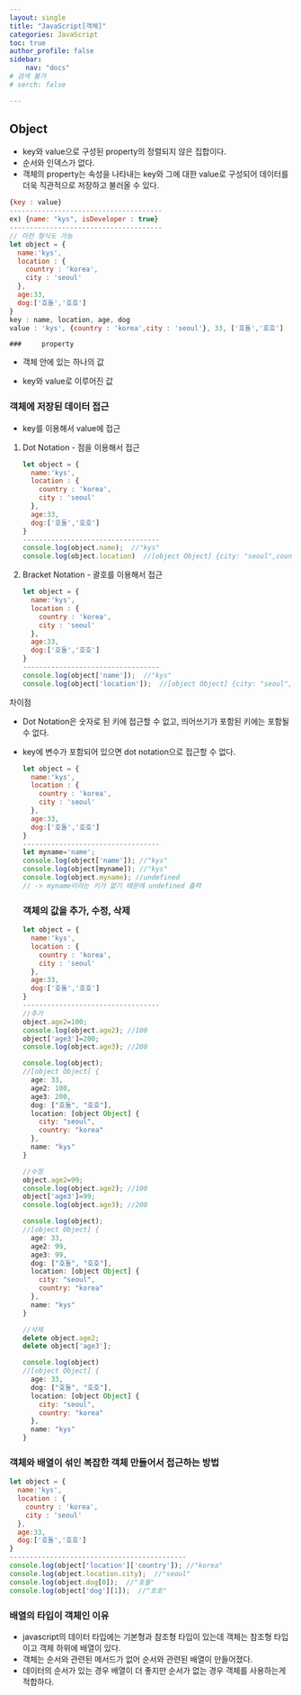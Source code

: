 ```yaml
---
layout: single
title: "JavaScript[객체]"
categories: JavaScript
toc: true
author_profile: false
sidebar:
    nav: "docs"
# 검색 불가
# serch: false 

---
```




## 	Object

- key와 value으로 구성된 property의 정렬되지 않은 집합이다.
- 순서와 인덱스가 없다.
- 객체의 property는 속성을 나타내는 key와 그에 대한 value로 구성되어 데이터를 더욱 직관적으로 저장하고 불러올 수 있다.

```javascript
{key : value}
--------------------------------------
ex) {name: "kys", isDeveloper : true}
--------------------------------------
// 이런 형식도 가능
let object = {
  name:'kys',
  location : {
    country : 'korea',
    city : 'seoul'
  },
  age:33,
  dog:['호돌','호호']
}
key : name, location, age, dog
value : 'kys', {country : 'korea',city : 'seoul'}, 33, ['호돌','호호']
```



	### 	property

- 객체 안에 있는 하나의 값

- key와 value로 이루어진 값

  

### 	객체에 저장된 데이터 접근

- key를 이용해서 value에 접근

1. Dot Notation - 점을 이용해서 접근

   ```javascript
   let object = {
     name:'kys',
     location : {
       country : 'korea',
       city : 'seoul'
     },
     age:33,
     dog:['호돌','호호']
   }
   ----------------------------------
   console.log(object.name);  //"kys"
   console.log(object.location)  //[object Object] {city: "seoul",country: "korea" }
   ```

2. Bracket Notation - 괄호를 이용해서 접근

   ```javascript
   let object = {
     name:'kys',
     location : {
       country : 'korea',
       city : 'seoul'
     },
     age:33,
     dog:['호돌','호호']
   }
   ----------------------------------
   console.log(object['name']);  //"kys"
   console.log(object['location']);  //[object Object] {city: "seoul",country: "korea" }
   ```

차이점

- Dot Notation은 숫자로 된 키에 접근할 수 없고, 띄어쓰기가 포함된 키에는 포함될 수 없다.

- key에 변수가 포함되어 있으면 dot notation으로 접근할 수 없다.

  ```javascript
  let object = {
    name:'kys',
    location : {
      country : 'korea',
      city : 'seoul'
    },
    age:33,
    dog:['호돌','호호']
  }
  ----------------------------------
  let myname='name';
  console.log(object['name']); //"kys"
  console.log(object[myname]); //"kys"
  console.log(object.myname); //undefined
  // -> myname이라는 키가 없기 때문에 undefined 출력
  ```

  

  ### 	객체의 값을 추가, 수정, 삭제

  

  ```javascript
  let object = {
    name:'kys',
    location : {
      country : 'korea',
      city : 'seoul'
    },
    age:33,
    dog:['호돌','호호']
  }
  ----------------------------------
  //추가
  object.age2=100;
  console.log(object.age2); //100
  object['age3']=200;
  console.log(object.age3); //200
  
  console.log(object);
  //[object Object] {
    age: 33,
    age2: 100,
    age3: 200,
    dog: ["호돌", "호호"],
    location: [object Object] {
      city: "seoul",
      country: "korea"
    },
    name: "kys"
  }
  
  //수정
  object.age2=99;
  console.log(object.age2); //100
  object['age3']=99;
  console.log(object.age3); //200
  
  console.log(object);
  //[object Object] {
    age: 33,
    age2: 99,
    age3: 99,
    dog: ["호돌", "호호"],
    location: [object Object] {
      city: "seoul",
      country: "korea"
    },
    name: "kys"
  }
  
  //삭제
  delete object.age2;
  delete object['age3'];
  
  console.log(object)
  //[object Object] {
    age: 33,
    dog: ["호돌", "호호"],
    location: [object Object] {
      city: "seoul",
      country: "korea"
    },
    name: "kys"
  }
  ```

  

### 	객체와 배열이 섞인 복잡한 객체 만들어서 접근하는 방법

```javascript
let object = {
  name:'kys',
  location : {
    country : 'korea',
    city : 'seoul'
  },
  age:33,
  dog:['호돌','호호']
}
--------------------------------------------
console.log(object['location']['country']); //"korea"
console.log(object.location.city);  //"seoul"
console.log(object.dog[0]);  //"호돌"
console.log(object['dog'][1]);  //"호호"
```



### 	배열의 타입이 객체인 이유

- javascript의 데이터 타입에는 기본형과 참조형 타입이 있는데 객체는 참조형 타입이고 객체 하위에 배열이 있다.
- 객체는 순서와 관련된 메서드가 없어 순서와 관련된 배열이 만들어졌다.
- 데이터의 순서가 있는 경우 배열이 더 좋지만 순서가 없는 경우 객체를 사용하는게 적합하다.
